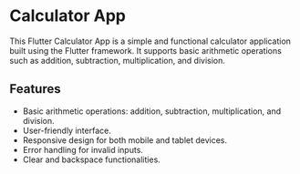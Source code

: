 # Calculator App

This Flutter Calculator App is a simple and functional calculator application built using the Flutter framework.
It supports basic arithmetic operations such as addition, subtraction, multiplication, and division.

## Features

- Basic arithmetic operations: addition, subtraction, multiplication, and division.
- User-friendly interface.
- Responsive design for both mobile and tablet devices.
- Error handling for invalid inputs.
- Clear and backspace functionalities.
